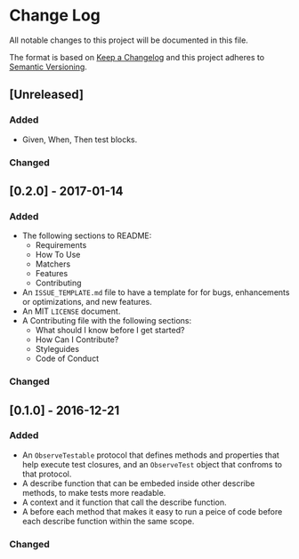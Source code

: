 # Change Log
All notable changes to this project will be documented in this file.

The format is based on [Keep a Changelog](http://keepachangelog.com/) 
and this project adheres to [Semantic Versioning](http://semver.org/).

## [Unreleased]
### Added
- Given, When, Then test blocks.

### Changed


## [0.2.0] - 2017-01-14
### Added
- The following sections to README:
	* Requirements
	* How To Use
	* Matchers
	* Features
	* Contributing
- An `ISSUE_TEMPLATE.md` file to have a template for for bugs, enhancements or optimizations, and new features.
- An MIT `LICENSE` document.
- A Contributing file with the following sections:
	* What should I know before I get started?
	* How Can I Contribute?
	* Styleguides
	* Code of Conduct

### Changed


## [0.1.0] - 2016-12-21
### Added
- An `ObserveTestable` protocol that defines methods and properties that help execute test closures, and an `ObserveTest` object that confroms to that protocol.
- A describe function that can be embeded inside other describe methods, to make tests more readable.
- A context and it function that call the describe function.
- A before each method that makes it easy to run a peice of code before each describe function within the same scope.

### Changed


